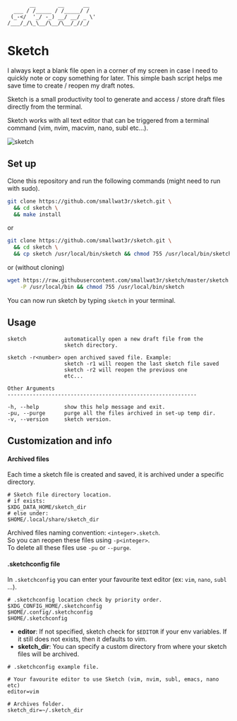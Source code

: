 ```
       __       __      __
  ___ / /_____ / /_____/ /
 (_-</  '_/ -_) __/ __/ _ \'
/___/_/\_\__/\__/\__/_//_/
```

# Sketch

I always kept a blank file open in a corner of my screen in case I need to quickly note or copy something for later. This simple bash script helps me save time to create / reopen my draft notes.

Sketch is a small productivity tool to generate and access / store draft files directly from the terminal.

Sketch works with all text editor that can be triggered from a terminal command (vim, nvim, macvim, nano, subl etc...).

![sketch](https://i.imgur.com/GyXRYVT.gif)  

## Set up
Clone this repository and run the following commands (might need to run with sudo).  

```sh
git clone https://github.com/smallwat3r/sketch.git \
  && cd sketch \
  && make install
```

or  
```sh
git clone https://github.com/smallwat3r/sketch.git \
  && cd sketch \
  && cp sketch /usr/local/bin/sketch && chmod 755 /usr/local/bin/sketch
```

or (without cloning)  
```sh
wget https://raw.githubusercontent.com/smallwat3r/sketch/master/sketch \
    -P /usr/local/bin && chmod 755 /usr/local/bin/sketch
```

You can now run sketch by typing `sketch` in your terminal.  

## Usage

```
sketch            automatically open a new draft file from the 
                  sketch directory.

sketch -r<number> open archived saved file. Example:
                  sketch -r1 will reopen the last sketch file saved
                  sketch -r2 will reopen the previous one
                  etc...

Other Arguments
------------------------------------------------------------

-h, --help        show this help message and exit.
-pu, --purge      purge all the files archived in set-up temp dir.
-v, --version     sketch version.
```

## Customization and info

#### Archived files

Each time a sketch file is created and saved, it is archived under a specific directory.
```
# Sketch file directory location.
# if exists:
$XDG_DATA_HOME/sketch_dir
# else under:
$HOME/.local/share/sketch_dir 
```
Archived files naming convention: `<integer>.sketch`.  
So you can reopen these files using `-p<integer>`.  
To delete all these files use `-pu` or `--purge`.  

#### .sketchconfig file

In `.sketchconfig` you can enter your favourite text editor (ex: `vim`, `nano`, `subl` ...).
```
# .sketchconfig location check by priority order.
$XDG_CONFIG_HOME/.sketchconfig
$HOME/.config/.sketchconfig
$HOME/.sketchconfig
```

* **editor**: If not specified, sketch check for `$EDITOR` if your env variables. If it still does not exists,
then it defaults to vim.  
* **sketch_dir**: You can specify a custom directory from where your sketch files will be archived.  

```
# .sketchconfig example file.

# Your favourite editor to use Sketch (vim, nvim, subl, emacs, nano etc)
editor=vim

# Archives folder.
sketch_dir=~/.sketch_dir
```
